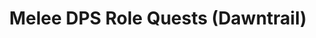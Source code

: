 ---
layout: quest-table
expansion: Role Quests
title: Melee DPS Role Quests (Dawntrail)
permalink: /quests/role/dawntrail/melee-dps
links:
  previous: /quests/role/endwalker/melee-dps
quests:
  - name: Uncouth Customers
    level: 90
    rowId: 70353
    questId: KinGba001_04817
    genre: Role Quests (Dawntrail)
    icon: '71140'
    issuer:
      location: Tuliyollal
      coords: (12.4, 14.5)
      name: Br'uk Evu
    steps:
      - location: Tuliyollal
        coords: (12.7, 14.8)
        name: Take a seat at the indicated table.
      - location: Tuliyollal
        coords: (12.3, 14.6)
        name: Speak with Rral Majun.
    requires:
      - name: The Feat of Pots
        level: 92
        rowId: 70418
        questId: KinGmb103_04882
        genre: Dawntrail
        icon: '71000'
    partQuestNo: 1
  - name: The Hunter and the Hunted
    level: 90
    rowId: 70366
    questId: KinGba301_04830
    genre: Melee DPS Role Quests (Dawntrail)
    icon: '71140'
    issuer:
      location: Tuliyollal
      coords: (11.9, 14.9)
      name: Shashepya
    steps:
      - location: Kugane
        coords: (10.4, 9.9)
        name: Gather information in Kugane.
      - location: Kugane
        coords: (13.4, 10.2)
        name: Speak with the I'toca-esque woman near the Sekiseigumi Barracks.
      - location: Kugane
        coords: (13.4, 10.2)
        name: Speak with I'toca and have her accompany you.
      - location: Kugane
        coords: (11.8, 8.6)
        name: Survey the designated location while I'toca is accompanying you.
      - location: Kugane
        coords: (11.5, 12.1)
        name: Survey the designated location while I'toca is accompanying you.
      - location: Kugane
        coords: (13.4, 10.2)
        name: Speak with I'toca.
    partQuestNo: 2
  - name: A Sea of Blood
    level: 92
    rowId: 70367
    questId: KinGba311_04831
    genre: Melee DPS Role Quests (Dawntrail)
    icon: '71140'
    issuer:
      location: Kugane
      coords: (13.4, 10.2)
      name: I'toca
    steps:
      - location: The Ruby Sea
        coords: (38.0, 38.7)
        name: Gather information at the Ruby Price.
      - location: The Ruby Sea
        coords: (31.0, 36.7)
        name: Gather information in Sakazuki.
      - location: The Ruby Sea
        coords: (30.7, 36.2)
        name: Speak with I'toca.
      - location: The Ruby Sea
        coords: (30.0, 25.4)
        name: Speak with I'toca.
      - location: Kugane
        coords: (13.4, 10.2)
        name: Speak with I'toca in Kugane.
    partQuestNo: 3
  - name: Who's Who
    level: 94
    rowId: 70368
    questId: KinGba321_04832
    genre: Melee DPS Role Quests (Dawntrail)
    icon: '71140'
    issuer:
      location: Kugane
      coords: (13.4, 10.2)
      name: I'toca
    steps:
      - location: Yanxia
        coords: (29.8, 19.2)
        name: Gather information in Namai.
      - location: Yanxia
        coords: (29.5, 19.2)
        name: Speak with I'toca.
      - location: Yanxia
        coords: (29.9, 15.9)
        name: Speak with I'toca.
      - location: Kugane
        coords: (13.4, 10.2)
        name: Speak with I'toca in Kugane.
    partQuestNo: 4
  - name: Cornered Prey
    level: 96
    rowId: 70369
    questId: KinGba331_04833
    genre: Melee DPS Role Quests (Dawntrail)
    icon: '71140'
    issuer:
      location: Kugane
      coords: (13.4, 10.2)
      name: Kuiyki
    steps:
      - location: The Ruby Sea
        coords: (25.5, 36.9)
        name: Search for Samidare in Hells' Lid.
      - location: The Ruby Sea
        coords: (24.2, 35.0)
        name: Search for Samidare in Hells' Lid.
      - location: The Ruby Sea
        coords: (24.8, 32.7)
        name: Search for Samidare in Hells' Lid.
      - location: Kugane
        coords: (13.4, 10.2)
        name: Speak with Kuiyki in Kugane.
    partQuestNo: 5
  - name: Impostor Syndrome
    level: 98
    rowId: 70370
    questId: KinGba341_04834
    genre: Melee DPS Role Quests (Dawntrail)
    icon: '71140'
    issuer:
      location: Kugane
      coords: (13.4, 10.2)
      name: Kuiyki
    steps:
      - location: Kugane
        coords: (12.0, 12.7)
        name: Speak with Shirakashi.
      - location: Kugane
        coords: (12.8, 12.3)
        name: Speak with Yamabuki.
      - location: The Ruby Sea
        coords: (31.8, 7.6)
        name: Sprinkle the glittering gravel at the designated location.
      - location: The Ruby Sea
        coords: (31.9, 7.8)
        name: Lie in wait for the shoal iwamushi at the designated location and defeat
          it to obtain a cluster of aurulent quartz.
      - location: Kugane
        coords: (12.8, 12.3)
        name: Deliver the cluster of aurulent quartz to Yamabuki in Kugane.
      - location: Kugane
        coords: (13.4, 10.2)
        name: Speak with Kuiyki.
    partQuestNo: 6
  - name: A Hunter True
    level: 100
    rowId: 70371
    questId: KinGba351_04835
    genre: Melee DPS Role Quests (Dawntrail)
    icon: '71140'
    issuer:
      location: Kugane
      coords: (13.4, 10.2)
      name: Kuiyki
    steps:
      - location: The Azim Steppe
        coords: (32.7, 27.8)
        name: Gather information in Reunion.
      - location: The Azim Steppe
        coords: (33.3, 27.4)
        name: Speak with Kuiyki.
      - location: The Azim Steppe
        coords: (33.3, 27.4)
        name: Speak with Kuiyki.
      - location: The Azim Steppe
        coords: (11.6, 11.4)
        name: Speak with Kuiyki.
      - location: The Azim Steppe
        coords: (11.5, 11.1)
        name: Speak with Kuiyki.
      - location: Tuliyollal
        coords: (11.9, 14.9)
        name: Speak with Shashepya in Tuliyollal.
    soloDuty:
      levelSync: 100
      id: '5073'
    unlocks:
      - id: 3501
        name: Dreams Woven Anew
        type: achievement
    partQuestNo: 7



---